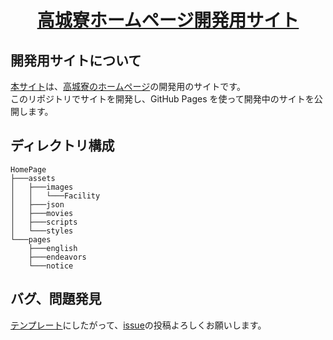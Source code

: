 <div align="center">
<a href="https://takajodormitory.github.io/HomePage/">

# 高城寮ホームページ開発用サイト

</a>

</div>

## 開発用サイトについて

[本サイト](https://takajodormitory.github.io/HomePage/index.html)は、[高城寮のホームページ](http://dormitory.tokuyama.ac.jp/)の開発用のサイトです。  
このリポジトリでサイトを開発し、GitHub Pages を使って開発中のサイトを公開します。

## ディレクトリ構成

```
HomePage
├───assets
│   ├───images
│   │   └───Facility
│   ├───json
│   ├───movies
│   ├───scripts
│   └───styles
└───pages
    ├───english
    ├───endeavors
    └───notice

```

## バグ、問題発見

[テンプレート](https://github.com/TakajoDormitory/HomePage/issues/new/choose)にしたがって、[issue](https://github.com/TakajoDormitory/HomePage/issues)の投稿よろしくお願いします。
